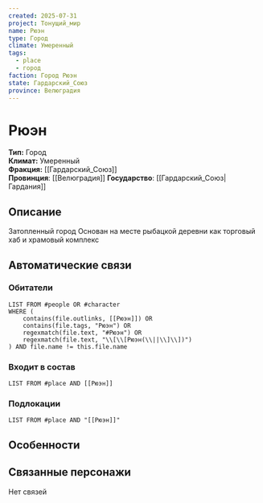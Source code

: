 ```yaml
---
created: 2025-07-31
project: Тонущий_мир
name: Рюэн
type: Город
climate: Умеренный
tags:
  - place
  - город
faction: Город Рюэн
state: Гардарский_Союз
province: Велюградия
---
```


# Рюэн

**Тип:** Город  
**Климат:** Умеренный  
**Фракция:** [[Гардарский_Союз]]  
**Провинция**: [[Велюградия]]
**Государство**: [[Гардарский_Союз|Гардания]]

## Описание
Затопленный город
Основан на месте рыбацкой деревни как торговый хаб и храмовый комплекс

## Автоматические связи
### Обитатели
```dataview
LIST FROM #people OR #character
WHERE (
    contains(file.outlinks, [[Рюэн]]) OR
    contains(file.tags, "Рюэн") OR
    regexmatch(file.text, "#Рюэн") OR
    regexmatch(file.text, "\\[\\[Рюэн(\\||\\]\\])")
) AND file.name != this.file.name
```

### Входит в состав
```dataview
LIST FROM #place AND [[Рюэн]]
```

### Подлокации
```dataview
LIST FROM #place AND "[[Рюэн]]"
```

## Особенности


## Связанные персонажи
Нет связей




